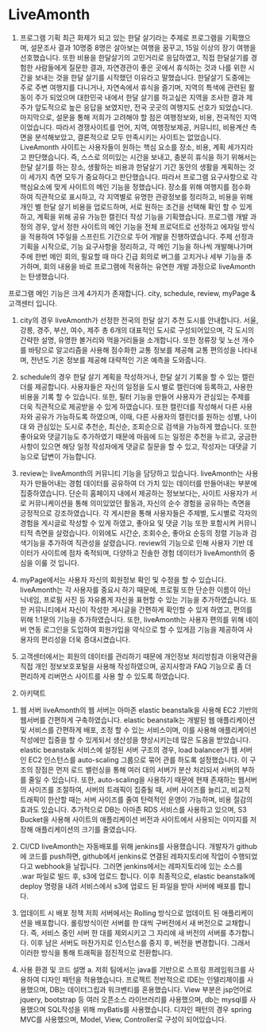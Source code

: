 # LiveAmonth

1. 프로그램 기획
 최근 화제가 되고 있는 한달 살기라는 주제로 프로그램을 기획했으며, 설문조사 결과 10명중 8명은 살아보는 여행을 꿈꾸고, 15일 이상의 장기 여행을 선호했습니다. 또한 비용을 한달살기의 고민거리로 응답하였고, 직접 한달살기를 경험한 사람들에게 질문한 결과, 자연경관이 좋은 곳에서 휴식하는 것과 나를 위한 시간을 보내는 것을 한달 살기를 시작했던 이유라고 말했습니다.
  한달살기 도중에는 주로 주변 여행지를 다니거나, 자연속에서 휴식을 즐기며, 지역의 특색에 관련된 활동이 주가 되었으며 대한민국 내에서 한달 살기를 하고싶은 지역을 조사한 결과 제주가 앞도적으로 높은 응답을 보였지만, 전국 곳곳의 여행지도 선호가 되었습니다. 마지막으로, 설문을 통해 저희가 고려해야 할 점은 여행정보와, 비용, 전국적인 지역이었습니다. 따라서 경쟁사이트를 언어, 지역, 여행정보제공, 커뮤니티, 비용계산 측면을 분석해보았고, 결론적으로 모두 만족시키는 사이트는 없었습니다.
 LiveAmonth 사이트는 사용자들이 원하는 핵심 요소를 장소, 비용, 계획 세가지라고 판단했습니다. 즉, 스스로 의미있는 시간을 보내고, 충분히 휴식을 하기 위해서는 한달 살기를 하는 장소, 생활하는 비용과 한달살기 기간 동안의 생활을 계획하는 것 이 세가지 측면 모두가 중요하다고 판단했습니다. 따라서 프로그램 요구사항으로 각 핵심요소에 맞게 사이트의 메인 기능을 정했습니다. 장소를 위해 여행지를 점수화 하여 직관적으로 표시하고, 각 지역별로 유명한 관광정보를 정리하고, 비용을 위해 개인 별 한달 살기 비용을 업로드하며, 서로 원하는 조건을 선택해 확인 할 수 있게 하고, 계획을 위해 공유 가능한 캘린더 작성 기능을 기획했습니다.
 프로그램 개발 과정의 경우, 앞서 정한 사이트의 메인 기능을 전체 프로덕트로 선정하고 에자일 방식을 적용하여 1주일을 스프린트 기간으로 두어 개발을 진행하였습니다. 주제 선정과 기획을 시작으로, 기능 요구사항을 정리하고, 각 메인 기능을 하나씩 개발해나가며 주에 한번 메인 회의, 필요할 때 마다 긴급 회의로 버그를 고치거나 세부 기능을 추가하며, 회의 내용을 바로 프로그램에 적용하는 유연한 개발 과정으로 liveAmonth는 탄생했습니다.
 
 프로그램 메인 기능은 크게 4가지가 존재합니다. city, schedule, review, myPage & 고객센터 입니다.
  1) city의 경우 liveAmonth가 선정한 전국의 한달 살기 추천 도시를 안내합니다. 서울, 강릉, 경주, 부산, 여수, 제주 총 6개의 대표적인 도시로 구성되어있으며, 각 도시의 간략한 설명, 유명한 볼거리와 먹을거리들을 소개합니다. 또한 정류장 및 노선 개수를 바탕으로 알고리즘을 사용해 점수화한 교통 정보를 제공해 교통 편의성을 나타내며, 전년도 기온 정보를 제공해 대략적인 기온 예측을 도와줍니다.
  
  2) schedule의 경우 한달 살기 계획을 작성하거나, 한달 살기 기록을 할 수 있는 캘린더를 제공합니다. 사용자들은 자신의 일정을 도시 별로 캘린더에 등록하고, 사용한 비용을 기록 할 수 있습니다. 또한, 필터 기능을 만들어 사용자가 관심있는 주제를 더욱 직관적으로 제공받을 수 있게 하였습니다. 또한 캘린더를 작성해서 다른 사용자와 공유가 가능하도록 하였으며, 이때, 다른 사용자의 캘린더를 원하는 성별, 나이대 와 관심있는 도시로 추천순, 최신순, 조회순으로 검색을 가능하게 했습니다. 또한 좋아요와 댓글기능도 추가하였기 때문에 마음에 드는 일정은 추천을 누르고, 궁금한 사항이 있으면 해당 일정 작성자에게 댓글로 질문을 할 수 있고, 작성자는 대댓글 기능으로 답변이 가능합니다.
  
  3) review는 liveAmonth의 커뮤니티 기능을 담당하고 있습니다. liveAmonth는 사용자가 만들어내는 경험 데이터를 공유하여 더 가치 있는 데이터를 만들어내는 부분에 집중하였습니다. 단순히 홈페이지 내에서 제공하는 정보보다는, 사이트 사용자가 서로 커뮤니케이션을 통해 의미있었던 활동과, 자신의 순수 경험을 공유하는 측면을 긍정적으로 강조하였습니다. 
  각 게시판을 통해 사용자들은 주제별, 도시별로 각자의 경험을 게시글로 작성할 수 있게 하였고, 좋아요 및 댓글 기능 또한 포함시켜 커뮤니티적 측면을 살렸습니다. 이외에도 시간순, 조회수순, 좋아요 순등의 정렬 기능과 검색기능을 추가하여 직관성을 살렸습니다. 
 review의 기능으로 인해 사용자 기반 데이터가 사이트에 점차 축적되며, 다양하고 진솔한 경험 데이터가 liveAmonth의 중심을 이룰 것 입니다. 
    
 4) myPage에서는 사용자 자신의 회원정보 확인 및 수정을 할 수 있습니다. liveAmonth는 각 사용자를 중요시 하기 때문에, 프로필 또한 단순한 이름이 아닌 닉네임, 프로필 사진 등 자유롭게 자신을 표현할 수 있는 기능을 추가하였습니다. 또한 커뮤니티에서 자신이 작성한 게시글을 간편하게 확인할 수 있게 하였고, 편의를 위해 1:1문의 기능을 추가하였습니다. 또한, liveAmonth는 사용자 편의를 위해 네이버 연동 로그인을 도입하여 회원가입을 약식으로 할 수 있게끔 기능을 제공하여 사용자의 편리성을 더욱 증대시켰습니다.

 5) 고객센터에서는 회원의 데이터를 관리하기 때문에 개인정보 처리방침과 이용약관을 직접 개인 정보보호포털을 사용해 작성하였으며, 공지사항과 FAQ 기능으로 좀 더 편리하게 리버먼스 사이트를 사용 할 수 있도록 하였습니다. 

2. 아키택트
1) 웹 서버
 liveAmonth의 웹 서버는 아마존 elastic beanstalk을 사용해 EC2 기반의 웹서버를 간편하게 구축하였습니다. elastic beanstalk는 개발된 웹 애플리케이션 및 서비스를 간편하게 배포, 조정 할 수 있는 서비스이며, 이를 사용해 애플리케이션 작성에만 집중을 할 수 있게되서 생산성을 향상시키는데 많은 도움을 받았습니다.
  elastic beanstalk 서비스에 설정된 서버 구조의 경우, load balancer가 웹 서버인 EC2 인스턴스를 
auto-scaling 그룹으로 묶어 관를 하도록 설정했습니다. 이 구조의 장점은 먼저 로드 밸런싱을 통해 여러 대의 서버가 분산 처리되서 서버의 부하를 줄일 수 있습니다. 또한, auto-scaling을 사용하기 때문에 현재 존재하는 웹서버의 사이즈를 조절하여, 서버의 트래픽이 집중될 때, 서버 사이즈를 늘리고, 비교적 트래픽이 한산할 때는 서버 사이즈를 줄여 탄력적인 운영이 가능하며, 비용 절감의 효과도 있습니다. 추가적으로 DB는 아마존 RDS 서비스를 사용하고 있으며, S3 Bucket을 사용해 사이트의 애플리케이션 버전과 사이트에서 사용되는 이미지를 저장해 애플리케이션의 크기를 줄였습니다. 

2) CI/CD
 liveAmonth는 자동배포를 위해 jenkins를 사용했습니다.
 개발자가 github에 코드를 push하면, github에서 jenkins로 연결된 레파지토리에 작업이 수행되었다고 webhook을 날립니다. 그러면 jenkins에서는 레파지토리에 있는 소스를 .war 파일로 빌드 후, s3에 업로드 합니다. 이후 최종적으로, elastic beanstalk에 deploy 명령을 내려 서비스에서 s3에 업로드 된 파일을 받아 서버에 배포를 합니다.
 
3) 업데이트 시 배포 정책
 저희 서버에서는 Rolling 방식으로 업데이트 된 애플리케이션을 배포합니다. 롤링방식이란 서버를 한 대씩 구버전에서 새 버전으로 교채합니다. 즉, 서비스 중인 서버  한 대를 제외시키고 그 자리에 새 버전의 서버를 추가합니다. 이후 남은 서버도 마찬가지로 인스턴스를 중지 후, 버전을 변경합니다. 그래서 이러한 방식을 통해 트래픽을 점진적으로 전환합니다.

4) 사용 환경 및 코드 설명
 a. 저희 팀에서는 java를 기반으로 스프링 프레임워크를 사용하여 디자인 패턴을 적용했습니다. 프로젝트 전반적으로 IDE는 인텔리제이를 사용했으며, DB는 데이터그립과 워크벤티를 혼용했습니다. 
 View 부분은 jsp언어로 jquery, bootstrap 등 여러 오픈소스 라이브러리를 사용했으며, db는 mysql를 사용했으며 SQL작성을 위해 myBatis를 사용했습니다.
  디자인 패턴의 경우 spring MVC를 사용했으며, Model, View, Controller로 구성이 되어있습니다.
 
  
  
  
  
  
  
  
  
  
  
  
  
  
  
  
  
  
  
  
  
  
  
  
  
 
